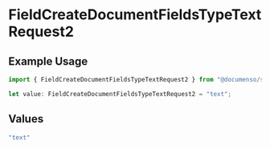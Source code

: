 # FieldCreateDocumentFieldsTypeTextRequest2

## Example Usage

```typescript
import { FieldCreateDocumentFieldsTypeTextRequest2 } from "@documenso/sdk-typescript/models/operations";

let value: FieldCreateDocumentFieldsTypeTextRequest2 = "text";
```

## Values

```typescript
"text"
```